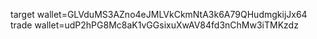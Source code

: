 target wallet=GLVduMS3AZno4eJMLVkCkmNtA3k6A79QHudmgkijJx64
trade wallet=udP2hPG8Mc8aK1vGGsixuXwAV84fd3nChMw3iTMKzdz
